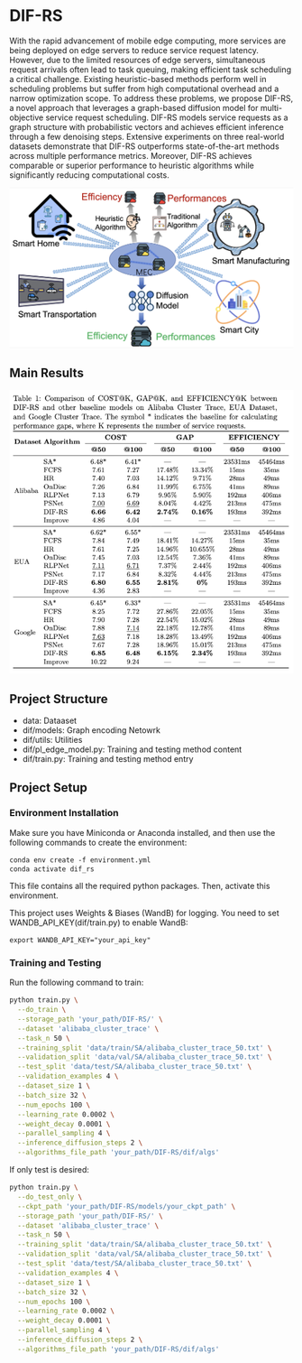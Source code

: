 # DIF-RS

With the rapid advancement of mobile edge computing, more services are being deployed on edge servers to reduce service request latency. However, due to the limited resources of edge servers, simultaneous request arrivals often lead to task queuing, making efficient task scheduling a critical challenge. Existing heuristic-based methods perform well in scheduling problems but suffer from high computational overhead and a narrow optimization scope. To address these problems, we propose DIF-RS, a novel approach that leverages a graph-based diffusion model for multi-objective service request scheduling. DIF-RS models service requests as a graph structure with probabilistic vectors and achieves efficient inference through a few denoising steps. Extensive experiments on three real-world datasets demonstrate that DIF-RS outperforms state-of-the-art methods across multiple performance metrics. Moreover, DIF-RS achieves comparable or superior performance to heuristic algorithms while significantly reducing computational costs.

![](images/motivation.png)

## Main Results
![](images/results.png)

## Project Structure
- data: Dataaset
- dif/models: Graph encoding Netowrk
- dif/utils: Utilities
- dif/pl_edge_model.py: Training and testing method content
- dif/train.py: Training and testing method entry

## Project Setup
### Environment Installation
Make sure you have Miniconda or Anaconda installed, and then use the following commands to create the environment:
```
conda env create -f environment.yml
conda activate dif_rs
```
This file contains all the required python packages. Then, activate this environment.

This project uses Weights & Biases (WandB) for logging. You need to set WANDB_API_KEY(dif/train.py) to enable WandB:
```
export WANDB_API_KEY="your_api_key"
```

### Training and Testing
Run the following command to train:
```bash
python train.py \
  --do_train \
  --storage_path 'your_path/DIF-RS/' \
  --dataset 'alibaba_cluster_trace' \
  --task_n 50 \
  --training_split 'data/train/SA/alibaba_cluster_trace_50.txt' \
  --validation_split 'data/val/SA/alibaba_cluster_trace_50.txt' \
  --test_split 'data/test/SA/alibaba_cluster_trace_50.txt' \
  --validation_examples 4 \
  --dataset_size 1 \
  --batch_size 32 \
  --num_epochs 100 \
  --learning_rate 0.0002 \
  --weight_decay 0.0001 \
  --parallel_sampling 4 \
  --inference_diffusion_steps 2 \
  --algorithms_file_path 'your_path/DIF-RS/dif/algs'
```
If only test is desired:
```bash
python train.py \
  --do_test_only \
  --ckpt_path 'your_path/DIF-RS/models/your_ckpt_path' \
  --storage_path 'your_path/DIF-RS/' \
  --dataset 'alibaba_cluster_trace' \
  --task_n 50 \
  --training_split 'data/train/SA/alibaba_cluster_trace_50.txt' \
  --validation_split 'data/val/SA/alibaba_cluster_trace_50.txt' \
  --test_split 'data/test/SA/alibaba_cluster_trace_50.txt' \
  --validation_examples 4 \
  --dataset_size 1 \
  --batch_size 32 \
  --num_epochs 100 \
  --learning_rate 0.0002 \
  --weight_decay 0.0001 \
  --parallel_sampling 4 \
  --inference_diffusion_steps 2 \
  --algorithms_file_path 'your_path/DIF-RS/dif/algs'
```